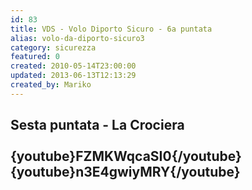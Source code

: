 ```yaml
---
id: 83
title: VDS - Volo Diporto Sicuro - 6a puntata
alias: volo-da-diporto-sicuro3
category: sicurezza
featured: 0
created: 2010-05-14T23:00:00
updated: 2013-06-13T12:13:29
created_by: Mariko
---
```

<h2>
 Sesta puntata - La Crociera
 <br/>
 <br/>
 {youtube}FZMKWqcaSI0{/youtube}
 <br/>
 {youtube}n3E4gwiyMRY{/youtube}
</h2>
